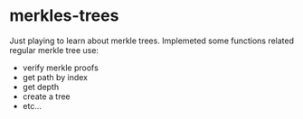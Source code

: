 # merkles-trees

Just playing to learn about merkle trees. Implemeted some functions related regular merkle tree use:

* verify merkle proofs
* get path by index
* get depth
* create a tree
* etc...